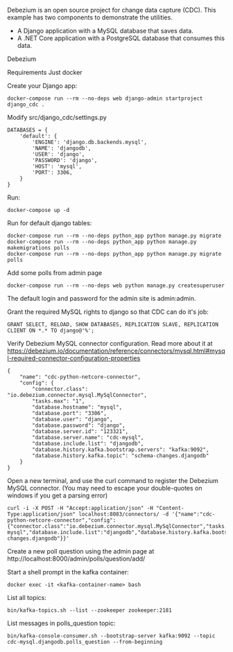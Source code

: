 Debezium is an open source project for change data capture (CDC).
This example has two components to demonstrate the utilities.
- A Django application with a MySQL database that saves data.
- A .NET Core application with a PostgreSQL database that consumes this data.

Debezium

Requirements
Just docker


Create your Django app:

    docker-compose run --rm --no-deps web django-admin startproject django_cdc .

Modify src/django_cdc/settings.py

    DATABASES = {
        'default': {
            'ENGINE': 'django.db.backends.mysql',
            'NAME': 'djangodb',
            'USER': 'django',
            'PASSWORD': 'django',
            'HOST': 'mysql',
            'PORT': 3306,
        }
    }

Run:

    docker-compose up -d

Run for default django tables:

    docker-compose run --rm --no-deps python_app python manage.py migrate
    docker-compose run --rm --no-deps python_app python manage.py makemigrations polls
    docker-compose run --rm --no-deps python_app python manage.py migrate polls

Add some polls from admin page

    docker-compose run --rm --no-deps web python manage.py createsuperuser

The default login and password for the admin site is admin:admin.

Grant the required MySQL rights to django so that CDC can do it's job:

    GRANT SELECT, RELOAD, SHOW DATABASES, REPLICATION SLAVE, REPLICATION CLIENT ON *.* TO django@'%';

Verify Debezium MySQL connector configuration. Read more about it at https://debezium.io/documentation/reference/connectors/mysql.html#mysql-required-connector-configuration-properties

    {
        "name": "cdc-python-netcore-connector",
        "config": {
            "connector.class": "io.debezium.connector.mysql.MySqlConnector",
            "tasks.max": "1",
            "database.hostname": "mysql",
            "database.port": "3306",
            "database.user": "django",
            "database.password": "django",
            "database.server.id": "123321",
            "database.server.name": "cdc-mysql",
            "database.include.list": "djangodb",
            "database.history.kafka.bootstrap.servers": "kafka:9092",
            "database.history.kafka.topic": "schema-changes.djangodb"
        }
    }

Open a new terminal, and use the curl command to register the Debezium MySQL connector. (You may need to escape your double-quotes on windows if you get a parsing error)

    curl -i -X POST -H "Accept:application/json" -H "Content-Type:application/json" localhost:8083/connectors/ -d '{"name":"cdc-python-netcore-connector","config":{"connector.class":"io.debezium.connector.mysql.MySqlConnector","tasks.max":"1","database.hostname":"mysql","database.port":"3306","database.user":"django","database.password":"django","database.server.id":"123321","database.server.name":"cdc-mysql","database.include.list":"djangodb","database.history.kafka.bootstrap.servers":"kafka:9092","database.history.kafka.topic":"schema-changes.djangodb"}}'

Create a new poll question using the admin page at http://localhost:8000/admin/polls/question/add/

Start a shell prompt in the kafka container:

    docker exec -it <kafka-container-name> bash

List all topics:

    bin/kafka-topics.sh --list --zookeeper zookeeper:2181

List messages in polls_question topic:

    bin/kafka-console-consumer.sh --bootstrap-server kafka:9092 --topic cdc-mysql.djangodb.polls_question --from-beginning
